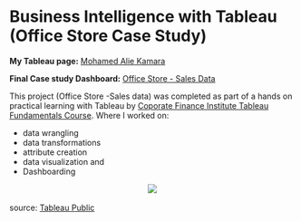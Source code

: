 
# Business Intelligence with Tableau (Office Store Case Study)

<!-- Link to my Tableau Link--> 
**My Tableau page:** [Mohamed Alie Kamara](https://public.tableau.com/app/profile/mohamed.alie.kamara6326)

**Final Case study Dashboard:** [Office Store - Sales Data](https://kmohamedalie.github.io/Business-Intelligence-Tableau/)


<div>

This project (Office Store -Sales data) was completed as part of a hands on practical learning with Tableau by [Coporate Finance Institute Tableau Fundamentals Course](https://learn.corporatefinanceinstitute.com/course/tableau-fundamentals). 
Where I worked on:
 -  data wrangling
 -  data transformations
 -  attribute creation
 -  data visualization and
 -  Dashboarding
</div>


 <div align="center">
      <div
        class="tableauPlaceholder"
        id="viz1692836113500"
        style="position: relative"
      >
        <noscript
          ><a href="#"
            ><img
              alt=" "
              src="https:&#47;&#47;public.tableau.com&#47;static&#47;images&#47;Ta&#47;TableauFundamentals_16927816340900&#47;SalesDashboard&#47;1_rss.png"
              style="border: none" /></a></noscript
        ><object class="tableauViz" style="display: none">
          <param name="host_url" value="https%3A%2F%2Fpublic.tableau.com%2F" />
          <param name="embed_code_version" value="3" />
          <param name="site_root" value="" />
          <param
            name="name"
            value="TableauFundamentals_16927816340900&#47;SalesDashboard"
          />
          <param name="tabs" value="yes" />
          <param name="toolbar" value="yes" />
          <param
            name="static_image"
            value="https:&#47;&#47;public.tableau.com&#47;static&#47;images&#47;Ta&#47;TableauFundamentals_16927816340900&#47;SalesDashboard&#47;1.png"
          />
          <param name="animate_transition" value="yes" />
          <param name="display_static_image" value="yes" />
          <param name="display_spinner" value="yes" />
          <param name="display_overlay" value="yes" />
          <param name="display_count" value="yes" />
          <param name="language" value="en-GB" />
        </object>
      </div>
     
<br>


<div align="left">
source: <a href="https://public.tableau.com/app/profile/mohamed.alie.kamara6326/viz/TableauFundamentals_16927816340900/SalesDashboard">Tableau Public</a>
</div>
